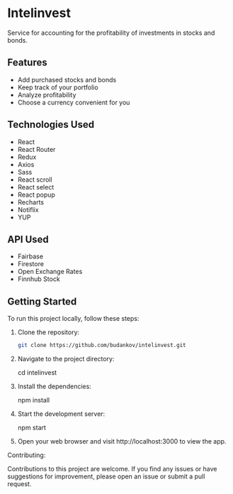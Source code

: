 # Intelinvest
Service for accounting for the profitability of investments in stocks and bonds.

## Features

-   Add purchased stocks and bonds
-   Keep track of your portfolio
-   Analyze profitability
-   Choose a currency convenient for you

## Technologies Used

-   React
-   React Router
-   Redux
-   Axios
-   Sass
-   React scroll
-   React select
-   React popup
-   Recharts
-   Notiflix
-   YUP

## API Used

-   Fairbase
-   Firestore
-   Open Exchange Rates
-   Finnhub Stock

## Getting Started

To run this project locally, follow these steps:

1. Clone the repository:

    ```bash
    git clone https://github.com/budankov/intelinvest.git

    ```

2. Navigate to the project directory:

    cd intelinvest

3. Install the dependencies:

    npm install

4. Start the development server:

    npm start

5. Open your web browser and visit http://localhost:3000 to view the app.

Contributing:

Contributions to this project are welcome. If you find any issues or have suggestions for improvement, please open an
issue or submit a pull request.

